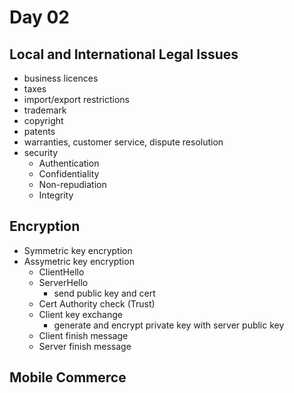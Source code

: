 # Day 02
## Local and International Legal Issues
- business licences
- taxes
- import/export restrictions
- trademark
- copyright
- patents
- warranties, customer service, dispute resolution 
- security
  - Authentication
  - Confidentiality
  - Non-repudiation
  - Integrity

## Encryption
- Symmetric key encryption
- Assymetric key encryption
  - ClientHello
  - ServerHello
    - send public key and cert
  - Cert Authority check (Trust)
  - Client key exchange
    - generate and encrypt private key with server public key
  - Client finish message
  - Server finish message 

## Mobile Commerce